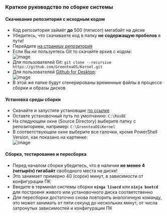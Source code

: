 ### Краткое руководство по сборке системы

#### Скачивание репозитория с исходным кодом

* Код репозитория займёт **до** 500 (пятисот) мегабайт на диске
* Убедитесь, что скачиваете код в папку **не содержащую пробелов** в пути!
* Перейдите [на страницу репозитория](https://github.com/GreenteaOS/Kernel)
* Если Вы *не* пользуетесь Git то скачайте архив с кодом: <br/> ![image](https://cloud.githubusercontent.com/assets/3642643/19634448/d98f79fa-99c3-11e6-9d3e-009db22395e1.png)
* Для пользователей Git: `git clone --recursive https://github.com/GreenteaOS/Kernel.git`
* Для пользователей [Github for Desktop](https://desktop.github.com): <br/> ![image](https://cloud.githubusercontent.com/assets/3642643/19634404/61125858-99c3-11e6-9c36-60f5a814fcc1.png)
* В этой же папке будут сгенерированы временные файлы в процессе сборки и образы дисков

#### Установка среды сборки

* Скачайте и запустите установщик [по ссылке](https://yadi.sk/d/SaSaHrjZxUHrZ)
* Оставте установочный путь по умолчанию: `C:\RosBE`
* На следующем окне (Source Directory) выберите папку с репозиторием, например: `C:\GreenteaOS\Kernel`
* В соответствующем окне выберите все галочки, кроме PowerShell Version, как показано на картинке: <br/> ![image](https://cloud.githubusercontent.com/assets/3642643/19635027/e5531536-99c7-11e6-9ae5-2369b1a81442.png)

#### Сборка, тестирование и пересборка

* Перед началом сборки убедитесь, что в наличии **не менее 4 (четырёх) гигабайт** свободного места на диске!
* Это занимает примерно 40 (сорок) минут, в зависимости от конфигурации ПК
* Введите в терминал системы сборки **`ninga livecd`** или **`ninja bootcd`** для построеня живого или установочного диска соответственно
* Для пересборки достаточно снова повторить аналогичную команду, это может занимать от пяти секунд до нескольких минут,
от числа затронутых зависимостей и конфигурации ПК
